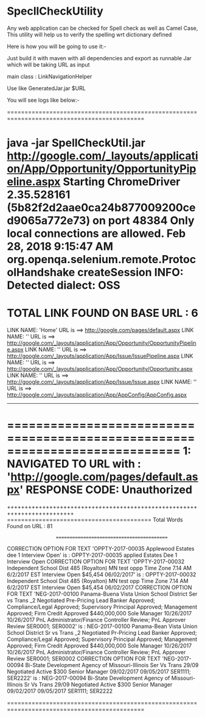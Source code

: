 # SpecllCheckUtility

Any web application can be checked for Spell check as well as Camel Case, This utility will help us to verify the spelling wrt dictionary defined



Here is how you will be going to use it:-

Just build it with maven with all dependencies and export as runnable Jar which will be taking URL as input

main class : LinkNavigationHelper

Use like GeneratedJar.jar $URL 

You will see logs like below:-

=============================================================================================

java -jar SpellCheckUtil.jar http://google.com/_layouts/application/App/Opportunity/OpportunityPipeline.aspx
Starting ChromeDriver 2.35.528161 (5b82f2d2aae0ca24b877009200ced9065a772e73) on port 48384
Only local connections are allowed.
Feb 28, 2018 9:15:47 AM org.openqa.selenium.remote.ProtocolHandshake createSession
INFO: Detected dialect: OSS
============================================================================
TOTAL LINK FOUND ON BASE URL : 6
============================================================================
LINK NAME: 'Home' URL is ==>  http://google.com/pages/default.aspx
LINK NAME: '' URL is ==>  http://google.com/_layouts/application/App/Opportunity/OpportunityPipeline.aspx
LINK NAME: '' URL is ==>  http://google.com/_layouts/application/App/Issue/IssuePipeline.aspx
LINK NAME: '' URL is ==>  http://google.com/_layouts/application/App/Opportunity/Opportunity.aspx
LINK NAME: '' URL is ==>  http://google.com/_layouts/application/App/Issue/Issue.aspx
LINK NAME: '' URL is ==>  http://google.com/_layouts/application/App/AppConfig/AppConfig.aspx

*************************************
============================================================================
1: NAVIGATED TO URL with : 'http://google.com/pages/default.aspx'
 RESPONSE CODE: Unauthorized
============================================================================
+++++++++++++++++++++++++++++++++++++++++++++++++++++++++++++++++++++++++
                      =========================================
			Total Words Found on URL : 81

                      =========================================
CORRECTION OPTION FOR TEXT 'OPPTY-2017-00035 Applewood Estates dee 1 Interview Open' is : OPPTY-2017-00035 applied Estates Dee 1 Interview Open
CORRECTION OPTION FOR TEXT 'OPPTY-2017-00032 Independent School Dist 485 (Royalton) MN test oppp Time Zone 7.14 AM 6/2/2017 EST Interview Open $45,454 06/02/2017' is : OPPTY-2017-00032 Independent School Dist 485 (Royalton) MN test opp Time Zone 7.14 AM 6/2/2017 EST Interview Open $45,454 06/02/2017
CORRECTION OPTION FOR TEXT 'NEG-2017-00100 Panama-Buena Vista Union School District Ser vs Trans _2 Negotiated Pre-Pricing Lead Banker Approved; Compliance/Legal Approved; Supervisory Principal Approved; Management Approved; Firm Credit Approved $440,000,000 Sole Manager 10/26/2017 10/26/2017 PnL Administrator/Finance Controller Review; PnL Approver Review SER0001; SER0002' is : NEG-2017-00100 Panama-Bean Vista Union School District Sr vs Trans _2 Negotiated Pr-Pricing Lead Banker Approved; Compliance/Legal Approved; Supervisory Principal Approved; Management Approved; Firm Credit Approved $440,000,000 Sole Manager 10/26/2017 10/26/2017 PnL Administrator/Finance Controller Review; PnL Approver Review SER0001; SER0002
CORRECTION OPTION FOR TEXT 'NEG-2017-00094 Bi-State Development Agency of Missouri-Illinois Ser Vs Trans 29/09 Negotiated Active $300 Senior Manager 09/02/2017 09/05/2017 SER1111; SER2222' is : NEG-2017-00094 Bi-State Development Agency of Missouri-Illinois Sr Vs Trans 29/09 Negotiated Active $300 Senior Manager 09/02/2017 09/05/2017 SER1111; SER2222

=============================================================================================
